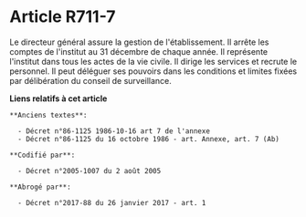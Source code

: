 # Article R711-7

Le directeur général assure la gestion de l'établissement. Il arrête les comptes de l'institut au 31 décembre de chaque
année. Il représente l'institut dans tous les actes de la vie civile. Il dirige les services et recrute le personnel. Il peut
déléguer ses pouvoirs dans les conditions et limites fixées par délibération du conseil de surveillance.

**Liens relatifs à cet article**

	**Anciens textes**:

	  - Décret n°86-1125 1986-10-16 art 7 de l'annexe
	  - Décret n°86-1125 du 16 octobre 1986 - art. Annexe, art. 7 (Ab)

	**Codifié par**:

	  - Décret n°2005-1007 du 2 août 2005

	**Abrogé par**:

	  - Décret n°2017-88 du 26 janvier 2017 - art. 1
